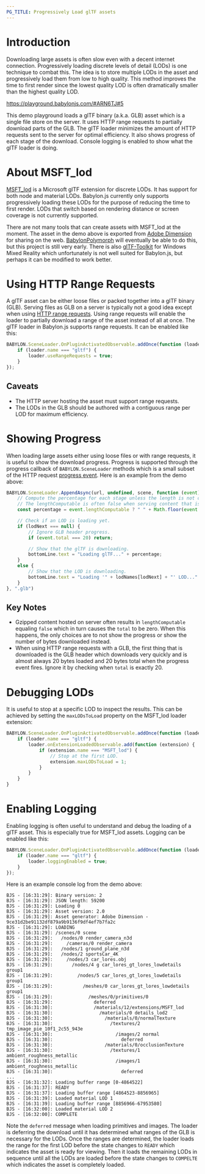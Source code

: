 ```yaml
---
PG_TITLE: Progressively Load glTF assets
---
```


# Introduction

Downloading large assets is often slow even with a decent internet connection. Progressively loading discrete levels of detail (LODs) is one technique to combat this. The idea is to store multiple LODs in the asset and progressively load them from low to high quality. This method improves the time to first render since the lowest quality LOD is often dramatically smaller than the highest quality LOD.

https://playground.babylonjs.com/#ARN6TJ#5

This demo playground loads a glTF binary (a.k.a. GLB) asset which is a single file store on the server. It uses HTTP range requests to partially download parts of the GLB. The glTF loader minimizes the amount of HTTP requests sent to the server for optimal efficiency. It also shows progress of each stage of the download. Console logging is enabled to show what the glTF loader is doing.

# About MSFT_lod

[MSFT_lod](https://github.com/KhronosGroup/glTF/tree/master/extensions/2.0/Vendor/MSFT_lod) is a Microsoft glTF extension for discrete LODs. It has support for both node and material LODs. Babylon.js currently only supports progressively loading these LODs for the purpose of reducing the time to first render. LODs that switch based on rendering distance or screen coverage is not currently supported.

There are not many tools that can create assets with MSFT_lod at the moment. The asset in the demo above is exported from [Adobe Dimension](https://www.adobe.com/products/dimension.html) for sharing on the web. [BabylonPolymorph](https://github.com/BabylonJS/BabylonPolymorph) will eventually be able to do this, but this project is still very early. There is also [glTF-Toolkit](https://github.com/Microsoft/glTF-Toolkit) for Windows Mixed Reality which unfortunately is not well suited for Babylon.js, but perhaps it can be modified to work better.

# Using HTTP Range Requests

A glTF asset can be either loose files or packed together into a glTF binary (GLB). Serving files as GLB on a server is typically not a good idea except when using [HTTP range requests](https://developer.mozilla.org/en-US/docs/Web/HTTP/Range_requests). Using range requests will enable the loader to partially download a range of the asset instead of all at once. The glTF loader in Babylon.js supports range requests. It can be enabled like this:

```javascript
BABYLON.SceneLoader.OnPluginActivatedObservable.addOnce(function (loader) {
    if (loader.name === "gltf") {
        loader.useRangeRequests = true;
    }
});
```

## Caveats
- The HTTP server hosting the asset must support range requests.
- The LODs in the GLB should be authored with a contiguous range per LOD for maximum efficiency.

# Showing Progress

When loading large assets either using loose files or with range requests, it is useful to show the download progress. Progress is supported through the progress callback of `BABYLON.SceneLoader` methods which is a small subset of the HTTP request [progress event](https://developer.mozilla.org/en-US/docs/Web/API/ProgressEvent). Here is an example from the demo above:

```javascript
BABYLON.SceneLoader.AppendAsync(url, undefined, scene, function (event) {
    // Compute the percentage for each stage unless the length is not computable.
    // The lengthComputable is often false when serving content that is gzipped.
    const percentage = event.lengthComputable ? " " + Math.floor(event.loaded / event.total * 100) + "%" : "";

    // Check if an LOD is loading yet.
    if (lodNext === null) {
        // Ignore GLB header progress.
        if (event.total === 20) return;

        // Show that the glTF is downloading.
        bottomLine.text = "Loading glTF..." + percentage;
    }
    else {
        // Show that the LOD is downloading.
        bottomLine.text = "Loading '" + lodNames[lodNext] + "' LOD..." + percentage;
    }
}, ".glb")
```

## Key Notes
- Gzipped content hosted on server often results in `lengthComputable` equaling `false` which in turn causes the `total` to be zero. When this happens, the only choices are to not show the progress or show the number of bytes downloaded instead.
- When using HTTP range requests with a GLB, the first thing that is downloaded is the GLB header which downloads very quickly and is almost always 20 bytes loaded and 20 bytes total when the progress event fires. Ignore it by checking when `total` is exactly 20.

# Debugging LODs

It is useful to stop at a specific LOD to inspect the results. This can be achieved by setting the `maxLODsToLoad` property on the MSFT_lod loader extension:

```javascript
BABYLON.SceneLoader.OnPluginActivatedObservable.addOnce(function (loader) {
    if (loader.name === "gltf") {
        loader.onExtensionLoadedObservable.add(function (extension) {
            if (extension.name === "MSFT_lod") {
                // Stop at the first LOD.
                extension.maxLODsToLoad = 1;
            }
        }
    }
}
```

# Enabling Logging

Enabling logging is often useful to understand and debug the loading of a glTF asset. This is especially true for MSFT_lod assets. Logging can be enabled like this:

```javascript
BABYLON.SceneLoader.OnPluginActivatedObservable.addOnce(function (loader) {
    if (loader.name === "gltf") {
        loader.loggingEnabled = true;
    }
});
```

Here is an example console log from the demo above:
```
BJS - [16:31:29]: Binary version: 2
BJS - [16:31:29]: JSON length: 59200
BJS - [16:31:29]: Loading 0
BJS - [16:31:29]: Asset version: 2.0
BJS - [16:31:29]: Asset generator: Adobe Dimension - 9ce31d2be91132df879a9b9136f9df4ef7b7fa2c
BJS - [16:31:29]: LOADING
BJS - [16:31:29]: /scenes/0 scene
BJS - [16:31:29]:   /nodes/0 render_camera_n3d
BJS - [16:31:29]:     /cameras/0 render_camera
BJS - [16:31:29]:   /nodes/1 ground_plane_n3d
BJS - [16:31:29]:   /nodes/2 sportsCar_4K
BJS - [16:31:29]:     /nodes/3 car_lores.obj
BJS - [16:31:29]:       /nodes/4 g car_lores_gt_lores_lowdetails group1
BJS - [16:31:29]:         /nodes/5 car_lores_gt_lores_lowdetails group1
BJS - [16:31:29]:           /meshes/0 car_lores_gt_lores_lowdetails group1
BJS - [16:31:29]:             /meshes/0/primitives/0
BJS - [16:31:29]:               deferred
BJS - [16:31:30]:               /materials/12/extensions/MSFT_lod
BJS - [16:31:30]:                 /materials/0 details_lod2
BJS - [16:31:30]:                   /materials/0/normalTexture
BJS - [16:31:30]:                     /textures/2 tmp_image_pie_10f1_2c55_943e
BJS - [16:31:30]:                       /images/2 normal
BJS - [16:31:30]:                         deferred
BJS - [16:31:30]:                   /materials/0/occlusionTexture
BJS - [16:31:30]:                     /textures/1 ambient_roughness_metallic
BJS - [16:31:30]:                       /images/1 ambient_roughness_metallic
BJS - [16:31:30]:                         deferred
...
BJS - [16:31:32]: Loading buffer range [0-4864522]
BJS - [16:31:37]: READY
BJS - [16:31:37]: Loading buffer range [4864523-8856965]
BJS - [16:31:39]: Loaded material LOD 1
BJS - [16:31:39]: Loading buffer range [8856966-67953580]
BJS - [16:32:00]: Loaded material LOD 2
BJS - [16:32:00]: COMPLETE
```

Note the `deferred` message when loading primitives and images. The loader is deferring the download until it has determined what ranges of the GLB is necessary for the LODs. Once the ranges are determined, the loader loads the range for the first LOD before the state changes to `READY` which indicates the asset is ready for viewing. Then it loads the remaining LODs in sequence until all the LODs are loaded before the state changes to `COMPELTE` which indicates the asset is completely loaded.